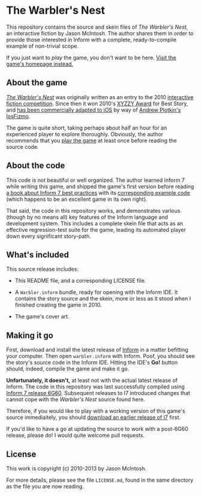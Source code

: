 # The Warbler's Nest

This repository contains the source and skein files of _The Warbler's Nest_, an interactive fiction by Jason McIntosh. The author shares them in order to provide those interested in Inform with a complete, ready-to-compile example of non-trivial scope.

If you just want to _play_ the game, you don't want to be here. [Visit the game's homepage instead.](http://jmac.org/warbler)

## About the game

[_The Warbler's Nest_](http://jmac.org/warbler) was originally written as an entry to the 2010 [interactive fiction competition](http://ifcomp.org). Since then it won 2010's [XYZZY Award](http://xyzzyawards.org) for Best Story, and [has been commercially adapted to iOS](http://orangepeelgames.com/the-warblers-nest.html) by way of [Andrew Plotkin's IosFizmo](https://github.com/erkyrath/iosfizmo). 

The game is quite short, taking perhaps about half an hour for an experienced player to explore thoroughly. Obviously, the author recommends that you [play the game](http://jmac.org/warbler) at least once before reading the source code.

## About the code

This code is not beautiful or well organized. The author learned Inform 7 while writing this game, and shipped the game's first version before reading [a book about Inform 7 best practices](http://inform7.textories.com) with its [corresponding example code](http://inform7.textories.com/sand-dancer/) (which happens to be an excellent game in its own right).

That said, the code in this repository works, and demonstrates various (though by no means all) key features of the Inform language and development system. This includes a complete skein file that acts as an effective regression-test suite for the game, leading its automated player down every significant story-path. 

## What's included

This source release includes:

* This README file, and a corresponding LICENSE file.

* A `Warbler.inform` bundle, ready for opening with the Inform IDE. It contains the story source and the skein, more or less as it stood when I finished creating the game in 2010.

* The game's cover art.

## Making it go

First, download and install the latest release of [Inform](http://inform7.com) in a matter befitting your computer. Then open `warbler.inform` with Inform. Poof, you should see the story's source code in the Inform IDE. Hitting the IDE's __Go!__ button should, indeed, compile the game and make it go.

**Unfortunately, it doesn't,** at least not with the actual latest release of Inform. The code in this repository was last successfully compiled using [Inform 7 release 6G60](http://inform7.com/download/release/6G60/). Subsequent releases to I7 introduced changes that cannot cope with the _Warbler's Nest_ source found here.

Therefore, if you would like to play with a working version of this game's source immediaitely, you should [download an earlier release of I7](http://inform7.com/download/release/6G60/) first. 

If you'd like to have a go at updating the source to work with a post-6G60 release, please do! I would quite welcome pull requests.

## License 

This work is copyright (c) 2010-2013 by Jason McIntosh.

For more details, please see the file `LICENSE.md`, found in the same directory as the file you are now reading.
